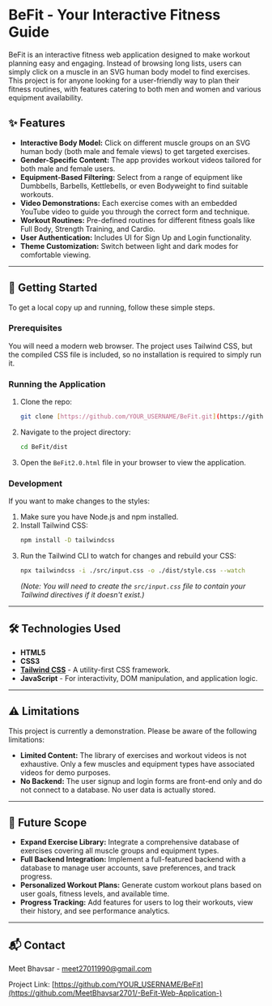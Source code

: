 # BeFit - Your Interactive Fitness Guide

BeFit is an interactive fitness web application designed to make workout planning easy and engaging. Instead of browsing long lists, users can simply click on a muscle in an SVG human body model to find exercises. This project is for anyone looking for a user-friendly way to plan their fitness routines, with features catering to both men and women and various equipment availability.

## ✨ Features

* **Interactive Body Model:** Click on different muscle groups on an SVG human body (both male and female views) to get targeted exercises.
* **Gender-Specific Content:** The app provides workout videos tailored for both male and female users.
* **Equipment-Based Filtering:** Select from a range of equipment like Dumbbells, Barbells, Kettlebells, or even Bodyweight to find suitable workouts.
* **Video Demonstrations:** Each exercise comes with an embedded YouTube video to guide you through the correct form and technique.
* **Workout Routines:** Pre-defined routines for different fitness goals like Full Body, Strength Training, and Cardio.
* **User Authentication:** Includes UI for Sign Up and Login functionality.
* **Theme Customization:** Switch between light and dark modes for comfortable viewing.

---

## 🚀 Getting Started

To get a local copy up and running, follow these simple steps.

### Prerequisites

You will need a modern web browser. The project uses Tailwind CSS, but the compiled CSS file is included, so no installation is required to simply run it.

### Running the Application

1.  Clone the repo:
    ```sh
    git clone [https://github.com/YOUR_USERNAME/BeFit.git](https://github.com/YOUR_USERNAME/BeFit.git)
    ```
2.  Navigate to the project directory:
    ```sh
    cd BeFit/dist
    ```
3.  Open the `BeFit2.0.html` file in your browser to view the application.

### Development

If you want to make changes to the styles:
1.  Make sure you have Node.js and npm installed.
2.  Install Tailwind CSS:
    ```sh
    npm install -D tailwindcss
    ```
3.  Run the Tailwind CLI to watch for changes and rebuild your CSS:
    ```sh
    npx tailwindcss -i ./src/input.css -o ./dist/style.css --watch
    ```
    *(Note: You will need to create the `src/input.css` file to contain your Tailwind directives if it doesn't exist.)*

---

## 🛠️ Technologies Used

* **HTML5**
* **CSS3**
* **[Tailwind CSS](https://tailwindcss.com/)** - A utility-first CSS framework.
* **JavaScript** - For interactivity, DOM manipulation, and application logic.

---

## ⚠️ Limitations

This project is currently a demonstration. Please be aware of the following limitations:

* **Limited Content:** The library of exercises and workout videos is not exhaustive. Only a few muscles and equipment types have associated videos for demo purposes.
* **No Backend:** The user signup and login forms are front-end only and do not connect to a database. No user data is actually stored.

---

## 🔮 Future Scope

* **Expand Exercise Library:** Integrate a comprehensive database of exercises covering all muscle groups and equipment types.
* **Full Backend Integration:** Implement a full-featured backend with a database to manage user accounts, save preferences, and track progress.
* **Personalized Workout Plans:** Generate custom workout plans based on user goals, fitness levels, and available time.
* **Progress Tracking:** Add features for users to log their workouts, view their history, and see performance analytics.

---

## 📬 Contact

Meet Bhavsar - meet27011990@gmail.com

Project Link: [https://github.com/YOUR_USERNAME/BeFit](https://github.com/MeetBhavsar2701/-BeFit-Web-Application-)
